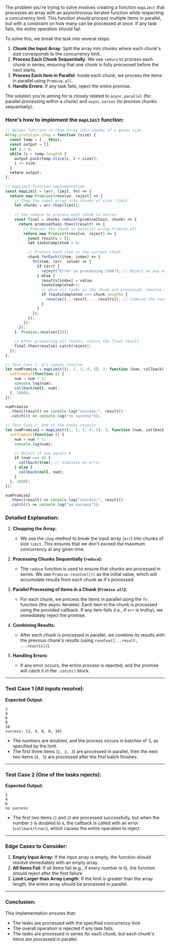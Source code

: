 The problem you're trying to solve involves creating a function `mapLimit` that processes an array with an asynchronous iteratee function while respecting a concurrency limit. This function should process multiple items in parallel, but with a constraint on how many can be processed at once. If any task fails, the entire operation should fail.

To solve this, we break the task into several steps:
1. **Chunk the Input Array**: Split the array into chunks where each chunk's size corresponds to the concurrency limit.
2. **Process Each Chunk Sequentially**: We use `reduce` to process each chunk in series, ensuring that one chunk is fully processed before the next starts.
3. **Process Each Item in Parallel**: Inside each chunk, we process the items in parallel using `Promise.all`.
4. **Handle Errors**: If any task fails, reject the entire promise.

The solution you're aiming for is closely related to `async.parallel` (for parallel processing within a chunk) and `async.series` (to process chunks sequentially).

### Here's how to implement the `mapLimit` function:

```javascript
// Helper function to chop array into chunks of a given size
Array.prototype.chop = function (size) {
  const temp = [...this];
  const output = [];
  let i = 0;
  while (i < temp.length) {
    output.push(temp.slice(i, i + size));
    i += size;
  }
  return output;
};

// mapLimit function implementation
const mapLimit = (arr, limit, fn) => {
  return new Promise((resolve, reject) => {
    // Chop the input array into chunks of size 'limit'
    let chunks = arr.chop(limit);
    
    // Use reduce to process each chunk in series
    const final = chunks.reduce((promiseChain, chunk) => {
      return promiseChain.then((result) => {
        // Process the chunk in parallel using Promise.all
        return new Promise((resolve, reject) => {
          const results = [];
          let tasksCompleted = 0;

          // Process each item in the current chunk
          chunk.forEach((item, index) => {
            fn(item, (err, value) => {
              if (err) {
                reject("Error in processing item"); // Reject on any error
              } else {
                results[index] = value;
                tasksCompleted++;
                // Once all tasks in the chunk are processed, resolve this chunk's promise
                if (tasksCompleted === chunk.length) {
                  resolve([...result, ...results]); // Combine the results with the previous ones
                }
              }
            });
          });
        });
      });
    }, Promise.resolve([]));

    // After processing all chunks, return the final result
    final.then(resolve).catch(reject);
  });
};

// Test Case 1: All inputs resolve
let numPromise = mapLimit([1, 2, 3, 4, 5], 3, function (num, callback) {
  setTimeout(function () {
    num = num * 2;
    console.log(num);
    callback(null, num);
  }, 2000);
});

numPromise
  .then((result) => console.log("success:", result))
  .catch(() => console.log("no success"));

// Test Case 2: One of the tasks rejects
let numPromise2 = mapLimit([1, 2, 3, 4, 5], 3, function (num, callback) {
  setTimeout(function () {
    num = num * 2;
    console.log(num);

    // Reject if num equals 6
    if (num === 6) {
      callback(true); // Simulate an error
    } else {
      callback(null, num);
    }
  }, 2000);
});

numPromise2
  .then((result) => console.log("success:", result))
  .catch(() => console.log("no success"));
```

### **Detailed Explanation:**

1. **Chopping the Array:**
   - We use the `chop` method to break the input array (`arr`) into chunks of size `limit`. This ensures that we don't exceed the maximum concurrency at any given time.

2. **Processing Chunks Sequentially (`reduce`):**
   - The `reduce` function is used to ensure that chunks are processed in series. We use `Promise.resolve([])` as the initial value, which will accumulate results from each chunk as it's processed.

3. **Parallel Processing of Items in a Chunk (`Promise.all`):**
   - For each chunk, we process the items in parallel using the `fn` function (the async iteratee). Each item in the chunk is processed using the provided callback. If any item fails (i.e., if `err` is truthy), we immediately reject the promise.

4. **Combining Results:**
   - After each chunk is processed in parallel, we combine its results with the previous chunk's results (using `resolve([...result, ...results])`).

5. **Handling Errors:**
   - If any error occurs, the entire process is rejected, and the promise will catch it in the `.catch()` block.

---

### **Test Case 1 (All inputs resolve):**

**Expected Output:**

```
2
4
6
8
10
success: [2, 4, 6, 8, 10]
```

- The numbers are doubled, and the process occurs in batches of 3, as specified by the limit.
- The first three items (`1, 2, 3`) are processed in parallel, then the next two items (`4, 5`) are processed after the first batch finishes.

---

### **Test Case 2 (One of the tasks rejects):**

**Expected Output:**

```
2
4
6
no success
```

- The first two items (`1` and `2`) are processed successfully, but when the number `3` is doubled to `6`, the callback is called with an error (`callback(true)`), which causes the entire operation to reject.
  
---

### **Edge Cases to Consider:**
1. **Empty Input Array**: If the input array is empty, the function should resolve immediately with an empty array.
2. **All Items Fail**: If all items fail (e.g., if every number is `6`), the function should reject after the first failure.
3. **Limit Larger than Array Length**: If the limit is greater than the array length, the entire array should be processed in parallel.

---

### **Conclusion:**
This implementation ensures that:
- The tasks are processed with the specified concurrency limit.
- The overall operation is rejected if any task fails.
- The tasks are processed in series for each chunk, but each chunk's items are processed in parallel.